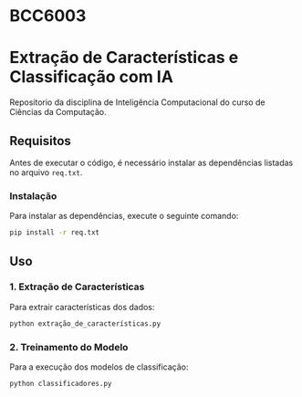 # BCC6003

# Extração de Características e Classificação com IA

Reposítorio da disciplina de Inteligência Computacional do curso de Ciências da Computação.

## Requisitos
Antes de executar o código, é necessário instalar as dependências listadas no arquivo `req.txt`.

### Instalação
Para instalar as dependências, execute o seguinte comando:

```bash
pip install -r req.txt
```

## Uso
### 1. Extração de Características
Para extrair características dos dados:
```bash
python extração_de_características.py
```

### 2. Treinamento do Modelo
Para a execução dos modelos de classificação:
```bash
python classificadores.py
```

